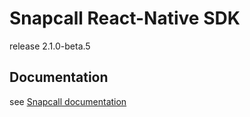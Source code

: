 # Snapcall React-Native SDK

release 2.1.0-beta.5

## Documentation

see [Snapcall documentation](https://doc.snapcall.io/#react-native)
